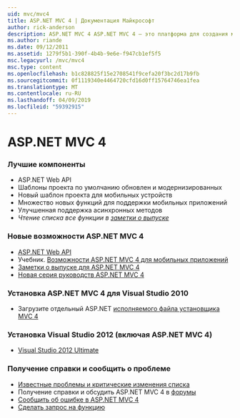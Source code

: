 ```yaml
---
uid: mvc/mvc4
title: ASP.NET MVC 4 | Документация Майкрософт
author: rick-anderson
description: ASP.NET MVC 4 ASP.NET MVC 4 — это платформа для создания масштабируемых, основанные на стандартах веб-приложений, с помощью хорошо проверенных шаблонах проектирования и мощь AS...
ms.author: riande
ms.date: 09/12/2011
ms.assetid: 1279f5b1-390f-4b4b-9e6e-f947cb1ef5f5
msc.legacyurl: /mvc/mvc4
msc.type: content
ms.openlocfilehash: b1c828825f15e2708541f9cefa20f3bc2d17b9fb
ms.sourcegitcommit: 0f1119340e4464720cfd16d0ff15764746ea1fea
ms.translationtype: MT
ms.contentlocale: ru-RU
ms.lasthandoff: 04/09/2019
ms.locfileid: "59392915"
---
```

# <a name="aspnet-mvc-4"></a>ASP.NET MVC 4

### <a name="top-features"></a>Лучшие компоненты

- ASP.NET Web API
- Шаблоны проекта по умолчанию обновлен и модернизированных
- Новый шаблон проекта для мобильных устройств
- Множество новых функций для поддержки мобильных приложений
- Улучшенная поддержка асинхронных методов
- *Чтение списка все функции в [заметки о выпуске](../whitepapers/mvc4-release-notes.md)*


### <a name="whats-new-in-aspnet-mvc-4"></a>Новые возможности ASP.NET MVC 4

- [ASP.NET Web API](../web-api/index.md)
- Учебник. [Возможности ASP.NET MVC 4 для мобильных приложений](overview/older-versions/aspnet-mvc-4-mobile-features.md)
- [Заметки о выпуске для ASP.NET MVC 4](../whitepapers/mvc4-release-notes.md)
- [Новая серия руководств ASP.NET MVC 4](overview/older-versions/getting-started-with-aspnet-mvc4/intro-to-aspnet-mvc-4.md)


### <a name="install-aspnet-mvc-4-for-visual-studio-2010"></a>Установка ASP.NET MVC 4 для Visual Studio 2010

- Загрузите отдельный ASP.NET [исполняемого файла установщика MVC 4](https://www.microsoft.com/download/details.aspx?id=30683)


### <a name="install-visual-studio-2012-includes-aspnet-mvc-4"></a>Установка Visual Studio 2012 (включая ASP.NET MVC 4)

- [Visual Studio 2012 Ultimate](https://go.microsoft.com/fwlink/?linkid=247148)


### <a name="getting-help-and-reporting-issues"></a>Получение справки и сообщить о проблеме

- [Известные проблемы и критические изменения списка](../whitepapers/mvc4-release-notes.md#_Toc303253815)
- Получение справки и обсудить ASP.NET MVC 4 в [форумы](https://forums.asp.net/1146.aspx)
- [Сообщить об ошибке в ASP.NET MVC 4](https://github.com/aspnet/AspNetWebStack/issues)
- [Сделать запрос на функцию](http://aspnet.uservoice.com/forums/41201-asp-net-mvc)
